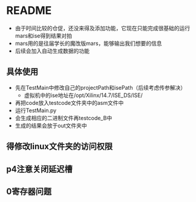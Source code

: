 # README

- 由于时间比较的仓促，还没来得及添加功能，它现在只能完成很基础的运行mars和ise得到结果对拍
- mars用的是往届学长的魔改版mars，能够输出我们想要的信息
- 后续会加入自动生成数据的功能
  
## 具体使用

- 先在TestMain中修改自己的projectPath和isePath（后续考虑传参解决）
  - 虚拟机中的ise地址在/opt/Xilinx/14.7/ISE_DS/ISE/
- 再把code放入testcode文件夹中的asm文件中
- 运行TestMain.py
- 会生成相应的二进制文件再testcode_B中
- 生成的结果会放于out文件夹中

## 得修改linux文件夹的访问权限

## p4注意关闭延迟槽

## 0寄存器问题
